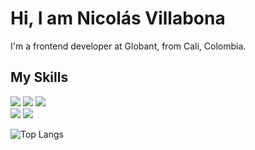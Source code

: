 # Hi, I am Nicolás Villabona

I'm a frontend developer at Globant,  from Cali, Colombia.


## My Skills
<code><img src="https://img.icons8.com/color/40/000000/javascript.png"/></code> 
<code><img src="https://img.icons8.com/color/40/000000/vue-js.png"/></code>
<code><img src="https://img.icons8.com/color/40/000000/react-native.png"/> </code>
<code><img src="https://img.icons8.com/color/48/000000/git.png"/></code>
<code><img src="https://img.icons8.com/color/48/null/typescript.png"/></code>


![Top Langs](https://github-readme-stats.vercel.app/api/top-langs/?username=nvillabona&theme=vue&layout=compact)
